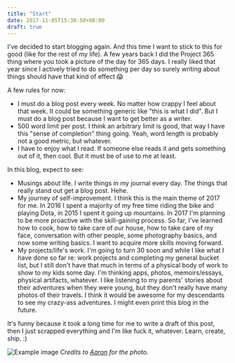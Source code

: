 ```yaml
---
title: "Start"
date: 2017-11-05T15:38:58+08:00
draft: true
---
```


I've decided to start blogging again. And this time I want to stick to this for good (like for the rest of my life). A few years back I did the Project 365 thing where you took a picture of the day for 365 days. I really liked that year since I actively tried to do something per day so surely writing about things should have that kind of effect 😱

A few rules for now:

- I must do a blog post every week. No matter how crappy I feel about that week. It could be something generic like "this is what I did". But I must do a blog post because I want to get better as a writer.
- 500 word limit per post. I think an arbitrary limit is good, that way I have this "sense of completion" thing going. Yeah, word length is probably not a good metric, but whatever.
- I have to enjoy what I read. If someone else reads it and gets something out of it, then cool. But it must be of use to me at least.

In this blog, expect to see:

- Musings about life. I write things in my journal every day. The things that really stand out get a blog post. Hehe.
- My journey of self-improvement. I think this is the main theme of 2017 for me. In 2016 I spent a majority of my free time riding the bike and playing Dota, in 2015 I spent it going up mountains. In 2017 I'm planning to be more proactive with the skill-gaining process. So far, I've learned how to cook, how to take care of our house, how to take care of my face, conversation with other people, some photography basics, and now some writing basics. I want to acquire more skills moving forward.
- My projects/life's work. I'm going to turn 30 soon and while I like what I have done so far re: work projects and completing my general bucket list, but I still don't have that much in terms of a physical body of work to show to my kids some day. I'm thinking apps, photos, memoirs/essays, physical artifacts, whatever. I like listening to my parents' stories about their adventures when they were young, but they don't really have many photos of their travels. I think it would be awesome for my descendants to see my crazy-ass adventures. I might even print this blog in the future.

It's funny because it took a long time for me to write a draft of this post, then I just scrapped everything and I'm like fuck it, whatever. Learn, create, ship. :)

![Example image](/img/20171106-daryll.jpg)
*Credits to [Aaron](http://www.nelo.ph) for the photo.*
